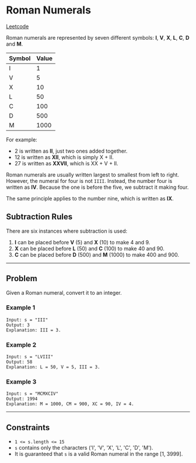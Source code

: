 # Roman Numerals

[Leetcode](https://leetcode.com/problems/roman-to-integer/)

Roman numerals are represented by seven different symbols: **I**, **V**, **X**, **L**, **C**, **D** and **M**.

| Symbol | Value |
| ------ | ----- |
| I      | 1     |
| V      | 5     |
| X      | 10    |
| L      | 50    |
| C      | 100   |
| D      | 500   |
| M      | 1000  |

For example:
- 2 is written as **II**, just two ones added together.
- 12 is written as **XII**, which is simply X + II.
- 27 is written as **XXVII**, which is XX + V + II.

Roman numerals are usually written largest to smallest from left to right. However, the numeral for four is not `IIII`. Instead, the number four is written as **IV**. Because the one is before the five, we subtract it making four.

The same principle applies to the number nine, which is written as **IX**.

## Subtraction Rules

There are six instances where subtraction is used:

1. **I** can be placed before **V** (5) and **X** (10) to make 4 and 9.  
2. **X** can be placed before **L** (50) and **C** (100) to make 40 and 90.  
3. **C** can be placed before **D** (500) and **M** (1000) to make 400 and 900.

---

## Problem

Given a Roman numeral, convert it to an integer.

### Example 1
```
Input: s = "III"
Output: 3
Explanation: III = 3.
```

### Example 2
```
Input: s = "LVIII"
Output: 58
Explanation: L = 50, V = 5, III = 3.
```

### Example 3
```
Input: s = "MCMXCIV"
Output: 1994
Explanation: M = 1000, CM = 900, XC = 90, IV = 4.
```

---

## Constraints
- `1 <= s.length <= 15`
- `s` contains only the characters ('I', 'V', 'X', 'L', 'C', 'D', 'M').
- It is guaranteed that `s` is a valid Roman numeral in the range [1, 3999].
